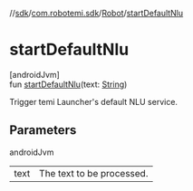 //[sdk](../../../index.md)/[com.robotemi.sdk](../index.md)/[Robot](index.md)/[startDefaultNlu](start-default-nlu.md)

# startDefaultNlu

[androidJvm]\
fun [startDefaultNlu](start-default-nlu.md)(text: [String](https://kotlinlang.org/api/latest/jvm/stdlib/kotlin/-string/index.html))

Trigger temi Launcher's default NLU service.

## Parameters

androidJvm

| | |
|---|---|
| text | The text to be processed. |
